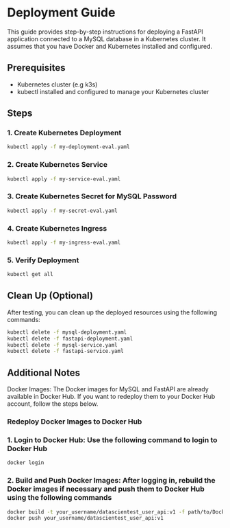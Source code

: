 # Deployment Guide

This guide provides step-by-step instructions for deploying a FastAPI application connected to a MySQL database in a Kubernetes cluster. It assumes that you have Docker and Kubernetes installed and configured.

## Prerequisites

- Kubernetes cluster (e.g  k3s)
- kubectl installed and configured to manage your Kubernetes cluster

## Steps

### 1. Create Kubernetes Deployment

```bash
kubectl apply -f my-deployment-eval.yaml
```

### 2. Create Kubernetes Service

```bash
kubectl apply -f my-service-eval.yaml
```

### 3. Create Kubernetes Secret for MySQL Password

```bash
kubectl apply -f my-secret-eval.yaml
```

### 4. Create Kubernetes Ingress

```bash
kubectl apply -f my-ingress-eval.yaml
```

### 5. Verify Deployment

```bash
kubectl get all
```

## Clean Up (Optional)

After testing, you can clean up the deployed resources using the following commands:

```bash
kubectl delete -f mysql-deployment.yaml
kubectl delete -f fastapi-deployment.yaml
kubectl delete -f mysql-service.yaml
kubectl delete -f fastapi-service.yaml
```

## Additional Notes

Docker Images: The Docker images for MySQL and FastAPI are already available in Docker Hub. If you want to redeploy them to your Docker Hub account, follow the steps below.

### Redeploy Docker Images to Docker Hub

### 1. Login to Docker Hub: Use the following command to login to Docker Hub

```bash
docker login
```

### 2. Build and Push Docker Images: After logging in, rebuild the Docker images if necessary and push them to Docker Hub using the following commands

```bash
docker build -t your_username/datascientest_user_api:v1 -f path/to/Dockerfile_fastapi .
docker push your_username/datascientest_user_api:v1
```
